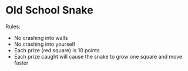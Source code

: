 # Old School Snake

Rules:
- No crashing into walls
- No crashing into yourself
- Each prize (red square) is 10 points
- Each prize caught will cause the snake to grow one square and move faster